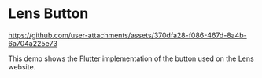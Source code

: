# Lens Button

https://github.com/user-attachments/assets/370dfa28-f086-467d-8a4b-6a704a225e73

This demo shows the [Flutter][flutter] implementation of the button used on the [Lens][lens] website.

[flutter]: https://flutter.dev
[lens]: https://www.lens.xyz/

